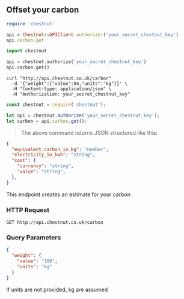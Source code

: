 ## Offset your carbon

```ruby
require 'chestnut'

api = Chestnut::APIClient.authorize!('your_secret_chestnut_key')
api.carbon.get
```

```python
import chestnut

api = chestnut.authorize('your_secret_chestnut_key')
api.carbon.get()
```

```shell
curl "http://api.chestnut.co.uk/carbon"
  -d '{"weight":{"value":94,"units":"kg"}}' \
  -H "Content-type: application/json" \
  -H "Authorization: your_secret_chestnut_key"
```

```javascript
const chestnut = require('chestnut');

let api = chestnut.authorize('your_secret_chestnut_key');
let carbon = api.carbon.get();
```

> The above command returns JSON structured like this:

```json
{
  "equivalent_carbon_in_kg": "number",
  "electricity_in_kwh": "string",
  "cost": {
    "currency": "string",
    "value": "string",
  },
}
```

This endpoint creates an estimate for your carbon

### HTTP Request

`GET http://api.chestnut.co.uk/carbon`

### Query Parameters

<div class="center-column"></div>

```json
{
  "weight": {
    "value": "100",
    "units": "kg"
  }
}
```


<aside class="success">
If units are not provided, kg are assumed
</aside>
